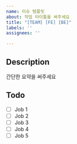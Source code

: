 ```yaml
---
name: 이슈 템플릿
about: 작업 타이틀을 써주세요
title: "[TEAM] [FE] [BE]"
labels: ''
assignees: ''

---
```


## Description
간단한 요약을 써주세요

## Todo
- [ ] Job 1
- [ ] Job 2
- [ ] Job 3
- [ ] Job 4
- [ ] Job 5
